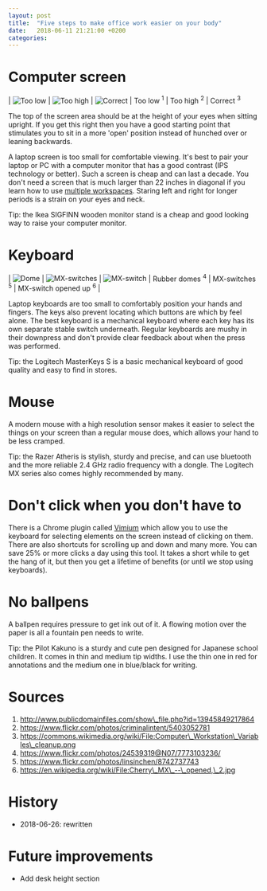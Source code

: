 ```yaml
---
layout: post
title:  "Five steps to make office work easier on your body"
date:   2018-06-11 21:21:00 +0200
categories:
---
```

# Computer screen

| ![Too low](/blog/assets/img/computer-screen-too-low.jpg?v2) | ![Too high](/blog/assets/img/computer-screen-too-high.jpg?v2) | ![Correct](/blog/assets/img/computer-screen-correct.jpg)
| Too low <sup>1</sup> | Too high <sup>2</sup> | Correct <sup>3</sup>

The top of the screen area should be at the height of your eyes when sitting upright. If you get this right then you have a good starting point that stimulates you to sit in a more 'open' position instead of hunched over or leaning backwards.

A laptop screen is too small for comfortable viewing. It's best to pair your laptop or PC with a computer monitor that has a good contrast (IPS technology or better). Such a screen is cheap and can last a decade. You don't need a screen that is much larger than 22 inches in diagonal if you learn how to use [multiple workspaces](gnome-shell). Staring left and right for longer periods is a strain on your eyes and neck.

Tip: the Ikea SIGFINN wooden monitor stand is a cheap and good looking way to raise your computer monitor.

# Keyboard

| ![Dome](/blog/assets/img/keyboard-rubber-dome.jpg) | ![MX-switches](/blog/assets/img/keyboard-cherry-mx-switches.jpg) | ![MX-switch](/blog/assets/img/keyboard-cherry-mx-switch.jpg)
| Rubber domes <sup>4</sup> | MX-switches <sup>5</sup> | MX-switch opened up <sup>6</sup> |

Laptop keyboards are too small to comfortably position your hands and fingers. The keys also prevent locating which buttons are which by feel alone. The best keyboard is a mechanical keyboard where each key has its own separate stable switch underneath. Regular keyboards are mushy in their downpress and don't provide clear feedback about when the press was performed.

Tip: the Logitech MasterKeys S is a basic mechanical keyboard of good quality and easy to find in stores.

# Mouse

A modern mouse with a high resolution sensor makes it easier to select the things on your screen than a regular mouse does, which allows your hand to be less cramped.

Tip: the Razer Atheris is stylish, sturdy and precise, and can use bluetooth and the more reliable 2.4 GHz radio frequency with a dongle. The Logitech MX series also comes highly recommended by many.

# Don't click when you don't have to

There is a Chrome plugin called [Vimium][vimium] which allow you to use the keyboard for selecting elements on the screen instead of clicking on them. There are also shortcuts for scrolling up and down and many more. You can save 25% or more clicks a day using this tool. It takes a short while to get the hang of it, but then you get a lifetime of benefits (or until we stop using keyboards).

# No ballpens

A ballpen requires pressure to get ink out of it. A flowing motion over the paper is all a fountain pen needs to write.

Tip: the Pilot Kakuno is a sturdy and cute pen designed for Japanese school children. It comes in thin and medium tip widths. I use the thin one in red for annotations and the medium one in blue/black for writing.

# Sources

1. http://www.publicdomainfiles.com/show\_file.php?id=13945849217864
2. https://www.flickr.com/photos/criminalintent/5403052781
3. https://commons.wikimedia.org/wiki/File:Computer\_Workstation\_Variables\_cleanup.png
4. https://www.flickr.com/photos/24539319@N07/7773103236/
5. https://www.flickr.com/photos/linsinchen/8742737743
6. https://en.wikipedia.org/wiki/File:Cherry\_MX\_--\_opened,\_2.jpg

# History

* 2018-06-26: rewritten

# Future improvements

* Add desk height section

[vimium]:           https://vimium.github.io/
[gnome-shell]:      https://commons.wikimedia.org/wiki/File:GNOME_Shell_Workspaces.png
